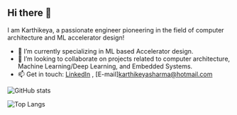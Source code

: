 ## Hi there 👋
I am Karthikeya, a passionate engineer pioneering in the field of computer architecture and ML accelerator design!
- 🌱 I’m currently specializing in ML based Accelerator design.
- 👯 I’m looking to collaborate on projects related to computer architecture, Machine Learning/Deep Learning, and Embedded Systems.
 - 📫 Get in touch: [LinkedIn](https://www.linkedin.com/in/karthikeya-sharma-5225671b0/) , [E-mail]<karthikeyasharma@hotmail.com>

![GitHub stats]([https://github-readme-stats.vercel.app/api?username=KarthikeyaSharma16&count_private=true&show_icons=true&theme=THEME_NAME])


![Top Langs]([https://github-readme-stats.vercel.app/api/top-langs/?username=KarthikeyaSharma16&layout=compact&theme=THEME_NAME])

<!--
**KarthikeyaSharma16/KarthikeyaSharma16** is a ✨ _special_ ✨ repository because its `README.md` (this file) appears on your GitHub profile.
